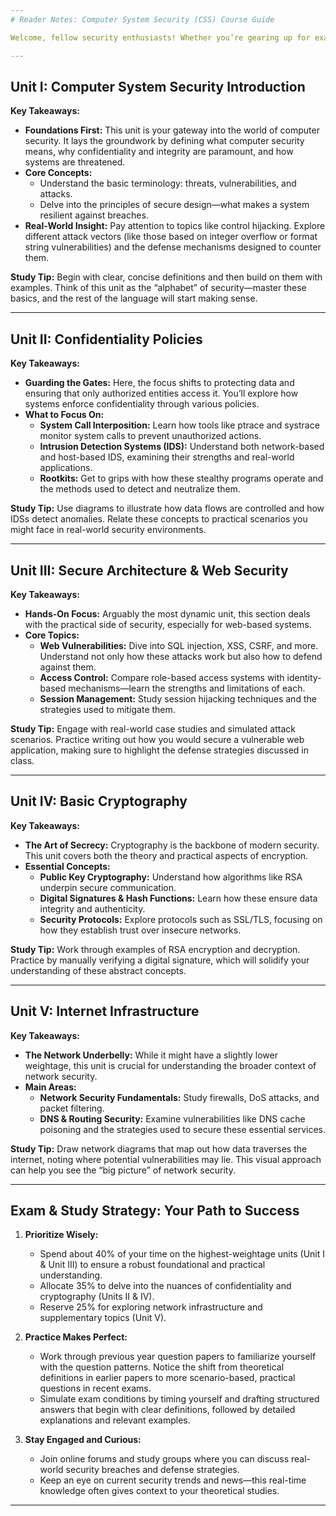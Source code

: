 ```yaml
---
# Reader Notes: Computer System Security (CSS) Course Guide

Welcome, fellow security enthusiasts! Whether you’re gearing up for exams or simply passionate about safeguarding systems, these notes break down the CSS course unit by unit—highlighting core concepts, trends, and tips to excel in your studies.

---
```


## Unit I: Computer System Security Introduction

**Key Takeaways:**
- **Foundations First:** This unit is your gateway into the world of computer security. It lays the groundwork by defining what computer security means, why confidentiality and integrity are paramount, and how systems are threatened.
- **Core Concepts:** 
  - Understand the basic terminology: threats, vulnerabilities, and attacks.
  - Delve into the principles of secure design—what makes a system resilient against breaches.
- **Real-World Insight:** Pay attention to topics like control hijacking. Explore different attack vectors (like those based on integer overflow or format string vulnerabilities) and the defense mechanisms designed to counter them.

**Study Tip:** Begin with clear, concise definitions and then build on them with examples. Think of this unit as the “alphabet” of security—master these basics, and the rest of the language will start making sense.

---

## Unit II: Confidentiality Policies

**Key Takeaways:**
- **Guarding the Gates:** Here, the focus shifts to protecting data and ensuring that only authorized entities access it. You’ll explore how systems enforce confidentiality through various policies.
- **What to Focus On:**
  - **System Call Interposition:** Learn how tools like ptrace and systrace monitor system calls to prevent unauthorized actions.
  - **Intrusion Detection Systems (IDS):** Understand both network-based and host-based IDS, examining their strengths and real-world applications.
  - **Rootkits:** Get to grips with how these stealthy programs operate and the methods used to detect and neutralize them.

**Study Tip:** Use diagrams to illustrate how data flows are controlled and how IDSs detect anomalies. Relate these concepts to practical scenarios you might face in real-world security environments.

---

## Unit III: Secure Architecture & Web Security

**Key Takeaways:**
- **Hands-On Focus:** Arguably the most dynamic unit, this section deals with the practical side of security, especially for web-based systems.
- **Core Topics:**
  - **Web Vulnerabilities:** Dive into SQL injection, XSS, CSRF, and more. Understand not only how these attacks work but also how to defend against them.
  - **Access Control:** Compare role-based access systems with identity-based mechanisms—learn the strengths and limitations of each.
  - **Session Management:** Study session hijacking techniques and the strategies used to mitigate them.
  
**Study Tip:** Engage with real-world case studies and simulated attack scenarios. Practice writing out how you would secure a vulnerable web application, making sure to highlight the defense strategies discussed in class.

---

## Unit IV: Basic Cryptography

**Key Takeaways:**
- **The Art of Secrecy:** Cryptography is the backbone of modern security. This unit covers both the theory and practical aspects of encryption.
- **Essential Concepts:**
  - **Public Key Cryptography:** Understand how algorithms like RSA underpin secure communication.
  - **Digital Signatures & Hash Functions:** Learn how these ensure data integrity and authenticity.
  - **Security Protocols:** Explore protocols such as SSL/TLS, focusing on how they establish trust over insecure networks.
  
**Study Tip:** Work through examples of RSA encryption and decryption. Practice by manually verifying a digital signature, which will solidify your understanding of these abstract concepts.

---

## Unit V: Internet Infrastructure

**Key Takeaways:**
- **The Network Underbelly:** While it might have a slightly lower weightage, this unit is crucial for understanding the broader context of network security.
- **Main Areas:**
  - **Network Security Fundamentals:** Study firewalls, DoS attacks, and packet filtering.
  - **DNS & Routing Security:** Examine vulnerabilities like DNS cache poisoning and the strategies used to secure these essential services.
  
**Study Tip:** Draw network diagrams that map out how data traverses the internet, noting where potential vulnerabilities may lie. This visual approach can help you see the “big picture” of network security.

---

## Exam & Study Strategy: Your Path to Success

1. **Prioritize Wisely:**  
   - Spend about 40% of your time on the highest-weightage units (Unit I & Unit III) to ensure a robust foundational and practical understanding.
   - Allocate 35% to delve into the nuances of confidentiality and cryptography (Units II & IV).
   - Reserve 25% for exploring network infrastructure and supplementary topics (Unit V).

2. **Practice Makes Perfect:**  
   - Work through previous year question papers to familiarize yourself with the question patterns. Notice the shift from theoretical definitions in earlier papers to more scenario-based, practical questions in recent exams.
   - Simulate exam conditions by timing yourself and drafting structured answers that begin with clear definitions, followed by detailed explanations and relevant examples.

3. **Stay Engaged and Curious:**  
   - Join online forums and study groups where you can discuss real-world security breaches and defense strategies.
   - Keep an eye on current security trends and news—this real-time knowledge often gives context to your theoretical studies.

---
